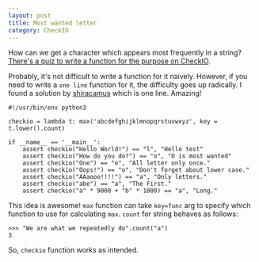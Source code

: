 ```yaml
---
layout: post
title: Most wanted letter
category: CheckIO
---
```


How can we get a character which appears most frequently in a string? [There's a quiz to write a function for the purpose on CheckIO](http://www.checkio.org/mission/most-wanted-letter/).

Probably, it's not difficult to write a function for it naively. However, if you need to write a `one line` function for it, the difficulty goes up radically. I found a solution by [shiracamus](http://www.checkio.org/user/shiracamus/) which is one line. Amazing!

	#!/usr/bin/env python3

	checkio = lambda t: max('abcdefghijklmnopqrstuvwxyz', key = t.lower().count)
    
	if __name__ == '__main__':
		assert checkio("Hello World!") == "l", "Hello test"
		assert checkio("How do you do?") == "o", "O is most wanted"
		assert checkio("One") == "e", "All letter only once."
		assert checkio("Oops!") == "o", "Don't forget about lower case."
		assert checkio("AAaooo!!!!") == "a", "Only letters."
		assert checkio("abe") == "a", "The First."
		assert checkio("a" * 9000 + "b" * 1000) == "a", "Long."

This idea is awesome! `max` function can take `key=func` arg to specify which function to use for calculating `max`. `count` for string behaves as follows:

	>>> "We are what we repeatedly do".count("a")
	3

So, `checkio` function works as intended.
